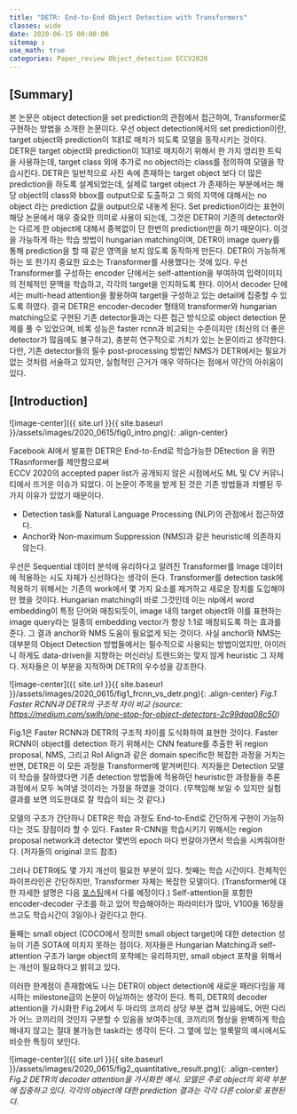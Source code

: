 ```yaml
---
title: "DETR: End-to-End Object Detection with Transformers"
classes: wide
date: 2020-06-15 00:00:00
sitemap :
use_math: true
categories: Paper_review Object_detection ECCV2020
---
```


## [Summary]
본 논문은 object detection을 set prediction의 관점에서 접근하여, Transformer로 구현하는 방법을 소개한 논문이다.
우선 object detection에서의 set prediction이란, target object와 prediction이 1대1로 매치가 되도록 모델을 동작시키는 것이다.
DETR은 target object와 prediction이 1대1로 매치하기 위해서 한 가지 영리한 트릭을 사용하는데, 
target class 외에 추가로 no object라는 class를 정의하여 모델을 학습시킨다.
DETR은 일반적으로 사진 속에 존재하는 target object 보다 더 많은 prediction을 하도록 설계되었는데, 
실제로 target object 가 존재하는 부분에서는 해당 object의 class와 bbox를 output으로 도출하고 
그 외의 지역에 대해서는 no object 라는 prediction 값을 output으로 내놓게 된다.
Set prediction이라는 표현이 해당 논문에서 매우 중요한 의미로 사용이 되는데, 그것은 DETR이 기존의 detector와는 다르게 
한 object에 대해서 중복없이 단 한번의 prediction만을 하기 때문이다.
이것을 가능하게 하는 학습 방법이 hungarian matching이며, DETR이 image query를 통해 prediction을 할 때 같은 영역을 보지 않도록 동작하게 만든다.
DETR이 가능하게 하는 또 한가지 중요한 요소는 Transformer를 사용했다는 것에 있다.
우선 Transformer를 구성하는 encoder 단에서는 self-attention을 부여하여 입력이미지의 전체적인 문맥을 학습하고, 각각의 target을 인지하도록 한다.
이어서 decoder 단에서는 multi-head attention을 활용하여 target을 구성하고 있는 detail에 집중할 수 있도록 하였다.
결국 DETR은 encoder-decoder 형태의 transformer와 hungarian matching으로 구현된 기존 detector들과는 다른 접근 방식으로 object detection 문제를 풀 수 있었으며, 
비록 성능은 faster rcnn과 비교되는 수준이지만 (최신의 더 좋은 detector가 많음에도 불구하고), 충분히 연구적으로 가치가 있는 논문이라고 생각한다.
다만, 기존 detector들의 필수 post-processing 방법인 NMS가 DETR에서는 필요가 없는 것처럼 서술하고 있지만, 실험적인 근거가 매우 약하다는 점에서 약간의 아쉬움이 있다.


## [Introduction]

![image-center]({{ site.url }}{{ site.baseurl }}/assets/images/2020_0615/fig0_intro.png){: .align-center}

Facebook AI에서 발표한 DETR은 End-to-End로 학습가능한 DEtection 을 위한 TRasnformer를 제안함으로써  
ECCV 2020의 accepted paper list가 공개되지 않은 시점에서도 ML 및 CV 커뮤니티에서 뜨거운 이슈가 되었다.
이 논문이 주목을 받게 된 것은 기존 방법들과 차별된 두 가지 이유가 있었기 때문이다.

- Detection task를 Natural Language Processing (NLP)의 관점에서 접근하였다.
- Anchor와 Non-maximum Suppression (NMS)과 같은 heuristic에 의존하지 않는다.

우선은 Sequential 데이터 분석에 유리하다고 알려진 Transformer를 Image 데이터에 적용하는 시도 자체가 신선하다는 생각이 든다.
Transformer를 detection task에 적용하기 위해서는 기존의 work에서 몇 가지 요소를 제거하고 새로운 장치를 도입해야만 했을 것이다.
Hungarian matching이 바로 그것인데 이는 nlp에서 word embedding이 특정 단어와 매칭되듯이, image 내의 target object와 이를 표현하는 image query라는 일종의 embedding vector가 항상 1:1로 매칭되도록 하는 효과를 준다. 그 결과 anchor와 NMS 도움이 필요없게 되는 것이다.
사실 anchor와 NMS는 대부분의 Object Detection 방법들에서는 필수적으로 사용되는 방법이었지만,
 아이러니 하게도 data-driven을 지향하는 머신러닝 트렌드와는 맞지 않게 heuristic 그 자체다.
 저자들은 이 부분을 지적하며 DETR의 우수성을 강조한다.

![image-center]({{ site.url }}{{ site.baseurl }}/assets/images/2020_0615/fig1_frcnn_vs_detr.png){: .align-center}
*Fig.1 Faster RCNN과 DETR의 구조적 차이 비교 (source: https://medium.com/swlh/one-stop-for-object-detectors-2c99daa08c50)*

Fig.1은 Faster RCNN과 DETR의 구조적 차이를 도식화하여 표현한 것이다. 
Faster RCNN이 object를 detection 하기 위해서는 CNN feature를 추출한 뒤 region proposal, NMS, 그리고 RoI Align과 같은 domain specific한 복잡한 과정을 거치는 반면,
DETR은 이 모든 과정을 Transformer에 맡겨버린다. 
저자들은 Detection 모델이 학습을 잘하였다면 기존 detection 방법들에 적용하던 heuristic한 과정들을 추론 과정에서 모두 녹여낼 것이라는 가정을 하였을 것이다.
(무책임해 보일 수 있지만 실험 결과를 보면 의도한대로 잘 학습이 되는 것 같다.)

모델의 구조가 간단하니 DETR은 학습 과정도 End-to-End로 간단하게 구현이 가능하다는 것도 장점이라 할 수 있다.
Faster R-CNN을 학습시키기 위해서는 region proposal network과 detector 몇번의 epoch 마다 번갈아가면서 학습을 시켜줘야한다. (저자들의 original 코드 참조)

그러나 DETR에도 몇 가지 개선이 필요한 부분이 있다.
첫째는 학습 시간이다. 전체적인 파이프라인은 간단하지만, Transformer 자체는 복잡한 모델이다. (Transformer에 대한 자세한 설명은 다음 [포스팅](/_posts/2020-06-19-tech-post.md)에서 다룰 예정이다.)
Self-attention을 포함한 encoder-decoder 구조를 하고 있어 학습해야하는 파라미터가 많아, V100을 16장을 쓰고도 학습시간이 3일이나 걸린다고 한다.

둘째는 small object (COCO에서 정의한 small object target)에 대한 detection 성능이 기존 SOTA에 미치지 못하는 점이다. 저자들은 Hungarian Matching과 self-attention 구조가 large object의 포착에는 유리하지만, small object 포착을 위해서는 개선이 필요하다고 밝히고 있다.

이러한 한계점이 존재함에도 나는 DETR이 object detection에 새로운 패러다임을 제시하는 milestone급의 논문이 아닐까하는 생각이 든다.
특히, DETR의 decoder attention을 가시화한 Fig.2에서 두 마리의 코끼리 상당 부분 겹쳐 있음에도, 
어떤 다리가 어느 코끼리의 것인지 구분할 수 있음을 보여주는데, 코끼리의 형상을 완벽하게 학습해내지 않고는 절대 불가능한 task라는 생각이 든다.
그 옆에 있는 얼룩말의 예시에서도 비슷한 특징이 보인다.

![image-center]({{ site.url }}{{ site.baseurl }}/assets/images/2020_0615/fig2_quantitative_result.png){: .align-center}
*Fig.2 DETR의 decoder attention을 가시화한 예시. 모델은 주로 object의 외곽 부분에 집중하고 있다. 각각의 object에 대한 prediction 결과는 각각 다른 color로 표현된다.*

<!-- 이제 DETR을 조금 더 깊이 들여다 보도록 하겠다.

<!-- # <u>Object detection == direct set prediction</u>

저자들은 object detection 문제는 bounding box 좌표와 class label을 한꺼번에 맞춰야하는 set prediction 문제인데,
기존의 방법들이 많은 수의 proposal과 anchor를 통한 indirect set prediction을 하다보니 모델이 복잡해지고, 
후처리 방법에 모델의 성능이 많은 영향을 받을 수 밖에 없음을 시사하였다.
따라서 이러한 한계를 극복하기 위해서는 direct set prediction이 필수적이다.
이런 생각에서 시작된 모델이 DETR이다. -->

<!-- # DETR 모델의 pipeline

저자들은 DETR 모델이 잘 동작 할 수 있게하기 위해 3가지 중요한 요소를 설계한다.. -->


<!-- ![image-center]({{ site.url }}{{ site.baseurl }}/assets/images/2020_0615/fig3_pipeline.png){: .align-center}
*Fig.3 DETR의 pipeline*

앞서 언급한 것처럼 DETR은 CNN과 Transformer의 조합만으로 Anchor나 NMS의 도움없이 object을 검출해낸다. 
이것이 가능한 것은 모델 학습에 Hungarian Algorithm을 적용하기 때문인데, 
이는 ground truth box와 predicted box가 1대1로 매칭되도록 하여 한 target에 대하여 중복하여 prediction하는 경우를 배제시키기 때문이다.
만약 학습 과정에서 target object를 중복하여 prediction 하게 된다면, 상대적으로 matching 점수가 낮은 predicted box를 'no object' class와 매칭하게 된다.
이런 과정을 학습시 반복하다보면 모델은 자연스럽게 한 물체에 대하여 중복하여 prediction하지 않을 수 있게 된다.

DETR은 모델의 검출 성능을 올리기 위해 한 가지 장치를 더 적용 한다.
그것은 Generalized IoU loss (GIoU loss)이며, 단순히 bounding box의 좌표에 대하여 l1 loss를 적용하였을때보다 훨씬 더 tight 한 boundary의 포착이 가능하도록 한다.
(GIoU에 대한 내용은 후에 다시 다루도록 하겠다.) -->


<!-- # Object detection set prediction loss  -->
<!-- ![image-center]({{ site.url }}{{ site.baseurl }}/assets/images/2020_0615/fig4_loss.png){: .align-center}
*Fig.4 Object detection set prediction loss*


# DETR 모델의 구조
![image-center]({{ site.url }}{{ site.baseurl }}/assets/images/2020_0615/fig5_architecture.png){: .align-center}
*Fig.5 Model architecure*

# Details of DETR's Transformer
![image-center]({{ site.url }}{{ site.baseurl }}/assets/images/2020_0615/fig6_detr_transformer.png){: .align-center}
*Fig.6 Details of DETR's Transformer*

# Object queries visualzation
![image-center]({{ site.url }}{{ site.baseurl }}/assets/images/2020_0615/fig9.png){: .align-center}
*Fig.7 Object queries visualzation*

# Intermediate results
![image-center]({{ site.url }}{{ site.baseurl }}/assets/images/2020_0615/fig7.png){: .align-center}

# Quantitative results
![image-center]({{ site.url }}{{ site.baseurl }}/assets/images/2020_0615/fig.11.png){: .align-center}

# Effect of NMS
![image-center]({{ site.url }}{{ site.baseurl }}/assets/images/2020_0615/fig8.png){: .align-center}

# Panoptic segmentation results
![image-center]({{ site.url }}{{ site.baseurl }}/assets/images/2020_0615/fig10.png){: .align-center} -->
